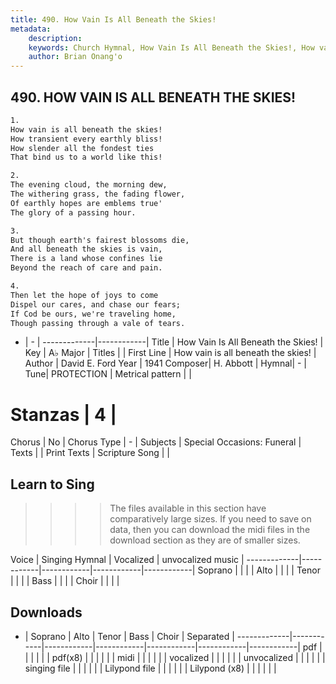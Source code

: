 ```yaml
---
title: 490. How Vain Is All Beneath the Skies!
metadata:
    description: 
    keywords: Church Hymnal, How Vain Is All Beneath the Skies!, How vain is all beneath the skies!, 
    author: Brian Onang'o
---
```



## 490. HOW VAIN IS ALL BENEATH THE SKIES!

```txt
1.
How vain is all beneath the skies! 
How transient every earthly bliss! 
How slender all the fondest ties 
That bind us to a world like this! 

2.
The evening cloud, the morning dew, 
The withering grass, the fading flower, 
Of earthly hopes are emblems true' 
The glory of a passing hour. 

3.
But though earth's fairest blossoms die, 
And all beneath the skies is vain, 
There is a land whose confines lie 
Beyond the reach of care and pain. 

4.
Then let the hope of joys to come 
Dispel our cares, and chase our fears; 
If Cod be ours, we're traveling home, 
Though passing through a vale of tears.
```

- |   -  |
-------------|------------|
Title | How Vain Is All Beneath the Skies! |
Key | A♭ Major |
Titles |  |
First Line | How vain is all beneath the skies! |
Author | David E. Ford
Year | 1941
Composer| H. Abbott |
Hymnal|  - |
Tune| PROTECTION |
Metrical pattern | |
# Stanzas | 4 |
Chorus | No |
Chorus Type | - |
Subjects | Special Occasions: Funeral |
Texts |  |
Print Texts | 
Scripture Song |  |
  
## Learn to Sing

>>>> The files available in this section have comparatively large sizes. If you need to save on data, then you can download the midi files in the download section as they are of smaller sizes.

Voice |  Singing Hymnal | Vocalized | unvocalized music |
-------------|------------|------------|------------|------------|
Soprano | | | |
Alto | | | |
Tenor | | | |
Bass | | | |
Choir | | | |

## Downloads

- |  Soprano | Alto | Tenor | Bass | Choir | Separated |
-------------|------------|------------|------------|------------|------------|------------|
pdf | | | | | |
pdf(x8) | | | | | |
midi | | | | | |
vocalized | | | | | |
unvocalized | | | | | |
singing file | | | | | |
Lilypond file | | | | | |
Lilypond (x8) | | | | | |
  